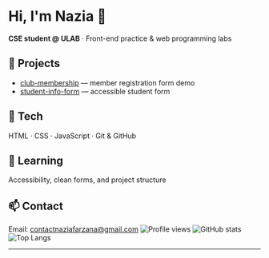 # Hi, I'm Nazia 👋

**CSE student @ ULAB** · Front-end practice & web programming labs

## 🚀 Projects
- [club-membership](https://github.com/contactnaziafarzana-code/Club-membership) — member registration form demo  
- [student-info-form](https://github.com/contactnaziafarzana-code/student-info-form) — accessible student form

## 🧰 Tech
HTML · CSS · JavaScript · Git & GitHub

## 🌱 Learning
Accessibility, clean forms, and project structure

## 📫 Contact
Email: contactnaziafarzana@gmail.com
![Profile views](https://komarev.com/ghpvc/?username=contactnaziafarzana-code&color=brightgreen)
![GitHub stats](https://github-readme-stats.vercel.app/api?username=contactnaziafarzana-code&show_icons=true&theme=tokyonight)
![Top Langs](https://github-readme-stats.vercel.app/api/top-langs/?username=contactnaziafarzana-code&layout=compact&theme=tokyonight)

---

<!-- Optional eye-candy (uncomment if you like) -->
<!--
![Profile views](https://komarev.com/ghpvc/?username=contactnaziafarzana-code&color=brightgreen)
![GitHub stats](https://github-readme-stats.vercel.app/api?username=contactnaziafarzana-code&show_icons=true&theme=tokyonight)
![Top Langs](https://github-readme-stats.vercel.app/api/top-langs/?username=contactnaziafarzana-code&layout=compact&theme=tokyonight)
-->
